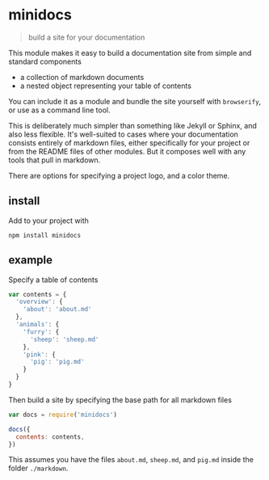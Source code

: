 # minidocs

> build a site for your documentation

This module makes it easy to build a documentation site from simple and standard components
- a collection of markdown documents
- a nested object representing your table of contents

You can include it as a module and bundle the site yourself with `browserify`, or use as a command line tool.

This is deliberately much simpler than something like Jekyll or Sphinx, and also less flexible. It's well-suited to cases where your documentation consists entirely of markdown files, either specifically for your project or from the README files of other modules. But it composes well with any tools that pull in markdown.

There are options for specifying a project logo, and a color theme.

## install

Add to your project with 

```
npm install minidocs
```

## example

Specify a table of contents

```javascript
var contents = {
  'overview': {
    'about': 'about.md'
  },
  'animals': {
    'furry': {
      'sheep': 'sheep.md'
    },
    'pink': {
      'pig': 'pig.md'
    }
  }
}
```

Then build a site by specifying the base path for all markdown files

```javascript
var docs = require('minidocs')

docs({
  contents: contents,
})
```

This assumes you have the files `about.md`, `sheep.md`, and `pig.md` inside the folder `./markdown`.